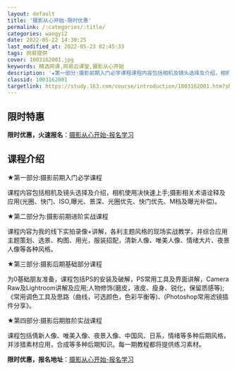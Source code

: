 ```yaml
---
layout: default
title: '摄影从心开始-限时优惠'
permalink: /:categories/:title/
categories: wangyi2
date: 2022-05-22 14:30:25
last_modified_at: 2022-05-23 02:45:33
tags: 网易提供
cover: 1003162001.jpg
keywords: 精选网课,网易云课堂,摄影从心开始
description: '★第一部分:摄影前期入门必学课程课程内容包括相机及镜头选择及介绍，相机使用决快速上手;摄影相关术语诠释及应用(光圈、快门'
classid: 1003162001
targetlink: https://study.163.com/course/introduction/1003162001.htm?share=1&shareId=1025206652&utm_campaign=share&utm_medium=iphoneShare&utm_source=&utm_u=1025206652
---
```


## 限时特惠

**限时优惠，火速报名**：[摄影从心开始-报名学习](https://study.163.com/course/introduction/1003162001.htm?share=1&shareId=1025206652&utm_campaign=share&utm_medium=iphoneShare&utm_source=&utm_u=1025206652)

## 课程介绍

★第一部分:摄影前期入门必学课程

课程内容包括相机及镜头选择及介绍，相机使用决快速上手;摄影相关术语诠释及应用(光圈、快门、ISO,曝光、景深、光圈优先、快门优先、M档及曝光补偿)。

★第二部分为:摄影前期进阶实战课程

课程内容为我的线下实拍录像+讲解，各利主题风格的现场实战教学，并综合应用主题策划、选景、构图、用光，服装招配，清新人像、唯美人像、情绪大片、夜景人像等各种风格。

★第三部分:摄影后期基础部分课程

为0基础朋友准备，课程包括PS的安装及破解，PS常用工具及界面讲解，Camera Raw及Lightroom讲解及应用;人物修饰(磨皮，液皮、瘦身、锐化，保留质感等);《常用调色工具及思路（曲线，可选颜色，色彩平衡等)、(Photoshop常用滤镜插件分享》。

★第四部分:摄影后期胜阶实战课程

课程包括倩新人像、唯美入像、夜景入像、中国风、日系，情绪等多种后期风格，并涉猎素材应用，合成等多种后期知识。每一期教程都将提供练习素材。

**限时优惠，报名地址**：[摄影从心开始-报名学习](https://study.163.com/course/introduction/1003162001.htm?share=1&shareId=1025206652&utm_campaign=share&utm_medium=iphoneShare&utm_source=&utm_u=1025206652)

